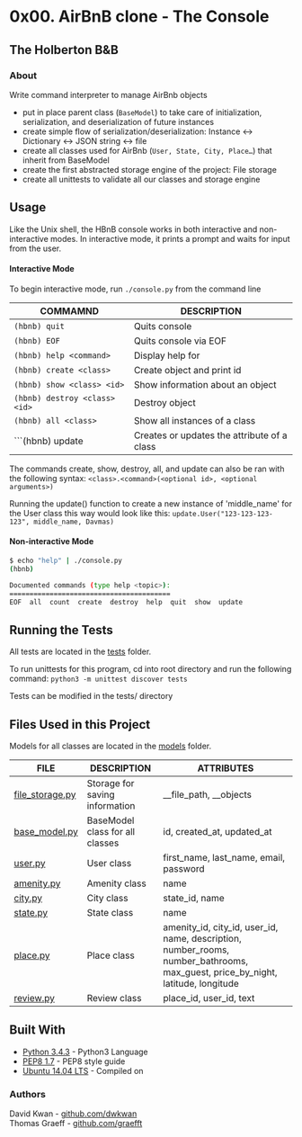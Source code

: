 # 0x00. AirBnB clone - The Console
## The Holberton B&B

### About
Write command interpreter to manage AirBnb objects
* put in place parent class (`BaseModel`) to take care of initialization, serialization, and deserialization of future instances
* create simple flow of serialization/deserialization: Instance <-> Dictionary <-> JSON string <-> file
* create all classes used for AirBnb (`User, State, City, Place…`) that inherit from BaseModel
* create the first abstracted storage engine of the project: File storage
* create all unittests to validate all our classes and storage engine


## Usage
Like the Unix shell, the HBnB console works in both interactive and non-interactive modes. In interactive mode, it prints a prompt and waits for input from the user.


#### Interactive Mode
To begin interactive mode, run ```./console.py``` from the command line

COMMAMND | DESCRIPTION
----|----
```(hbnb) quit``` | Quits console
```(hbnb) EOF``` | Quits console via EOF
```(hbnb) help <command>``` | Display help for <command>
```(hbnb) create <class>``` | Create object and print id
```(hbnb) show <class> <id>``` | Show information about an object
```(hbnb) destroy <class> <id>``` | Destroy object
```(hbnb) all <class>``` | Show all instances of a class
```(hbnb) update <class> <id> <attribute name> <attribute value> | Creates or updates the attribute of a class


The commands create, show, destroy, all, and update can also be ran with the following syntax:
```<class>.<command>(<optional id>, <optional arguments>)```

Running the update() function to create a new instance of 'middle_name' for the User class this way would look like this:
```update.User("123-123-123-123", middle_name, Davmas)```

#### Non-interactive Mode

```bash
$ echo "help" | ./console.py
(hbnb)

Documented commands (type help <topic>):
========================================
EOF  all  count  create  destroy  help  quit  show  update
```


## Running the Tests
All tests are located in the [tests](./tests/) folder.

To run unittests for this program, cd into root directory and run the following command:
`python3 -m unittest discover tests`

Tests can be modified in the tests/ directory


## Files Used in this Project
Models for all classes are located in the [models](./models/) folder.

FILE | DESCRIPTION | ATTRIBUTES
----|----|----
[file_storage.py](./models/engine/file_storage.py) | Storage for saving information | __file_path, __objects
[base_model.py](./models/base_model.py) | BaseModel class for all classes | id, created_at, updated_at
[user.py](./models/user.py) | User class | first_name, last_name, email, password
[amenity.py](./models/amenity.py) | Amenity class | name
[city.py](./models/city.py) | City class | state_id, name
[state.py](./models/state.py) | State class | name
[place.py](./models/place.py) | Place class | amenity_id, city_id, user_id, name, description, number_rooms, number_bathrooms, max_guest, price_by_night, latitude, longitude
[review.py](./models/review.py) | Review class | place_id, user_id, text


## Built With
* [Python 3.4.3](https://www.python.org/download/releases/3.0/) - Python3 Language
* [PEP8 1.7](https://www.python.org/dev/peps/pep-0008/) - PEP8 style guide
* [Ubuntu 14.04 LTS](http://releases.ubuntu.com/14.04/) - Compiled on


### Authors
David Kwan - [github.com/dwkwan](https://github.com/dwkwan) <br>
Thomas Graeff - [github.com/graefft](https://github.com/graefft)

